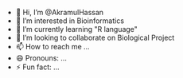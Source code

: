 - 👋 Hi, I’m @AkramulHassan
- 👀 I’m interested in Bioinformatics
- 🌱 I’m currently learning "R language"
- 💞️ I’m looking to collaborate on Biological Project
- 📫 How to reach me ...
- 😄 Pronouns: ...
- ⚡ Fun fact: ...

<!---
AkramulHassan/AkramulHassan is a ✨ special ✨ repository because its `README.md` (this file) appears on your GitHub profile.
You can click the Preview link to take a look at your changes.
--->
